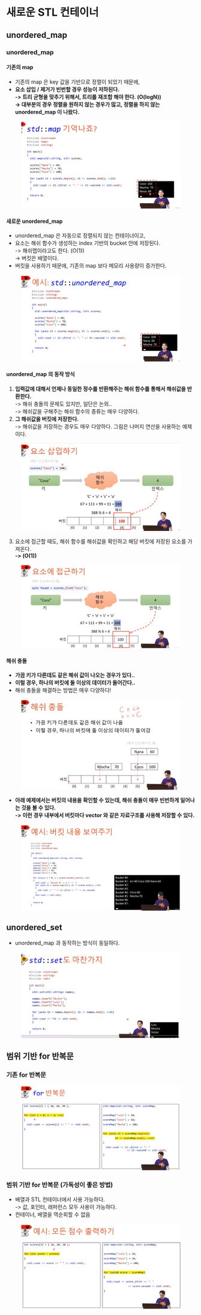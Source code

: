 # 새로운 STL 컨테이너

## unordered\_map

### unordered\_map

#### 기존의 map

* 기존의 map 은 key 값을 기반으로 정렬이 되었기 때문에,&#x20;
* **요소 삽입 / 제거가 빈번할 경우 성능이 저하된다.**\
  **-> 트리 균형을 맞추기 위해서, 트리를 재조합 해야 한다. (O(logN))**\
  **->  대부분의 경우 정렬을 원하지 않는 경우가 많고, 정렬을 하지 않는 unordered\_map 이 나왔다.**&#x20;

<figure><img src="../../../../.gitbook/assets/image (89).png" alt=""><figcaption></figcaption></figure>

#### 새로운 unordered\_map

* unordered\_map 은 자동으로 정렬되지 않는 컨테이너이고,&#x20;
* 요소는 해쉬 함수가 생성하는 index 기반의 bucket 안에 저장된다. \
  \-> 해쉬맵이라고도 한다. (O(1))\
  \-> 버킷은 배열이다.&#x20;
* 버킷을 사용하기 때문에, 기존의 map 보다 메모리 사용량이 증가한다.

<figure><img src="../../../../.gitbook/assets/image (91).png" alt=""><figcaption></figcaption></figure>

#### unordered\_map 의 동작 방식&#x20;

1. **입력값에 대해서 언제나 동일한 정수를 반환해주는 해쉬 함수를 통해서 해쉬값을 반환한다.** \
   \-> 해쉬 충돌의 문제도 있지만, 일단은 논외.. \
   \-> 해쉬값을 구해주는 해쉬 함수의 종류는 매우 다양하다.&#x20;
2. **그 해쉬값을 버킷에 저장한다.** \
   \-> 해쉬값을 저장하는 경우도 매우 다양하다. 그림은 나머지 연산을 사용하는 예제이다.

<figure><img src="../../../../.gitbook/assets/image (92).png" alt=""><figcaption></figcaption></figure>

3. 요소에 접근할 때도, 해쉬 함수를 해쉬값을 확인하고 해당 버킷에 저장된 요소를 가져온다. \
   **-> (O(1))**

<figure><img src="../../../../.gitbook/assets/image (93).png" alt=""><figcaption></figcaption></figure>

#### 해쉬 충돌

* **가끔 키가 다른데도 같은 해쉬 값이 나오는 경우가 있다..**&#x20;
* **이럴 경우, 하나의 버킷에 둘 이상의 데이터가 들어간다..**
* 해쉬 충돌을 해결하는 방법은 매우 다양하다!

<figure><img src="../../../../.gitbook/assets/image (94).png" alt=""><figcaption></figcaption></figure>

* **아래 예제에서는 버킷의 내용을 확인할 수 있는데, 해쉬 충돌이 매우 빈번하게 일어나는 것을 볼 수 있다.** \
  **-> 이런 경우 내부에서 버킷마다 vector 와 같은 자료구조를 사용해 저장할 수 있다.**

<figure><img src="../../../../.gitbook/assets/image (95).png" alt=""><figcaption></figcaption></figure>

## unordered\_set

* unordered\_map 과 동작하는 방식이 동일하다.&#x20;

<figure><img src="../../../../.gitbook/assets/image (96).png" alt=""><figcaption></figcaption></figure>

## 범위 기반 for 반복문

### 기존 for 반복문

<figure><img src="../../../../.gitbook/assets/image (97).png" alt=""><figcaption></figcaption></figure>

### 범위 기반 for 반복문 (가독성이 좋은 방법)

* 배열과 STL 컨테이너에서 사용 가능하다. \
  \-> 값, 포인터, 래퍼런스 모두 사용이 가능하다.
* 컨테이너, 배열을 역순회할 수 없음&#x20;

<figure><img src="../../../../.gitbook/assets/image (98).png" alt=""><figcaption></figcaption></figure>
